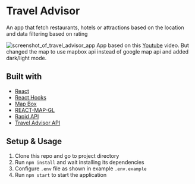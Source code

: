 # Travel Advisor
An app that fetch restaurants, hotels or attractions based on the location and data filtering based on rating


![screenshot_of_travel_advisor_app](https://i.ibb.co/PwYjryD/travel-advisor.png)
App based on this [Youtube](https://www.youtube.com/watch?v=UKdQjQX1Pko) video. But changed the map to use mapbox api instead of google map api and added dark/light mode.

## Built with
- [React](https://reactjs.org/)
- [React Hooks](https://reactjs.org/docs/hooks-intro.html)
- [Map Box](https://www.mapbox.com/)
- [REACT-MAP-GL](https://visgl.github.io/react-map-gl/)
- [Rapid API](https://rapidapi.com/hub)
- [Travel Advisor API](https://rapidapi.com/apidojo/api/travel-advisor)

## Setup & Usage
1. Clone this repo and go to project directory
2. Run `npm install` and wait installing its dependencies
3. Configure `.env` file as shown in example `.env.example`
4. Run `npm start` to start the application